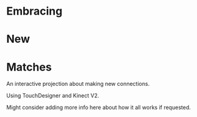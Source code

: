 # Embracing
# New
# Matches

An interactive projection about making new connections. 

Using TouchDesigner and Kinect V2.

Might consider adding more info here about how it all works if requested.
